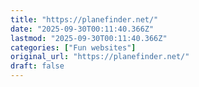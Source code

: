 ```yaml
---
title: "https://planefinder.net/"
date: "2025-09-30T00:11:40.366Z"
lastmod: "2025-09-30T00:11:40.366Z"
categories: ["Fun websites"]
original_url: "https://planefinder.net/"
draft: false
---
```

